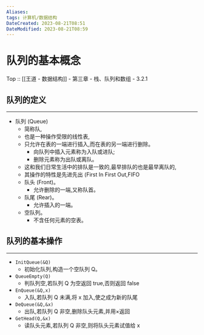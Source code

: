 ```yaml
---
Aliases: 
tags: 计算机/数据结构 
DateCreated: 2023-08-21T08:51
DateModified: 2023-08-21T08:59
---
```

# 队列的基本概念

Top :: [[王道 - 数据结构]] - 第三章 - 栈、队列和数组 - 3.2.1

## 队列的定义
---
- 队列 (Queue)
	- 简称队,
	- 也是一种操作受限的线性表,
	- 只允许在表的一端进行插入,而在表的另一端进行删除。
		- 向队列中插入元素称为入队或进队;
		- 删除元素称为出队或离队。
	- 这和我们日常生活中的排队是一致的,最早排队的也是最早离队的,
	- 其操作的特性是先进先出 (First In First Out,FIFO
	 - 队头 (Front)。
		 - 允许删除的一端,又称队首。
	- 队尾 (Rear)。
		- 允许插入的一端。
	- 空队列。
		- 不含任何元素的空表。

## 队列的基本操作
---
- `InitQueue(&Q)`
	- 初始化队列,构造一个空队列 Q。
- `QueueEmpty(Q)`
	- 判队列空,若队列 Q 为空返回 true,否则返回 false
- `EnQueue(&Q,x)`
	- 入队,若队列 Q 未满,将 x 加入,使之成为新的队尾
- `DeQueue(&Q,&x)`
	- 出队,若队列 Q 非空,删除队头元素,并用×返回
- `GetHead(Q,&x)`
	- 读队头元素,若队列 Q 非空,则将队头元素试值给 x
